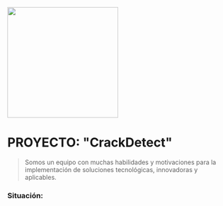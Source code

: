 <p align="left">
  <img src="https://semanadelcannabis.cayetano.edu.pe/assets/img/logo-upch.png" width="250">
 
</p>

# PROYECTO: "CrackDetect"


> Somos un equipo con muchas habilidades y motivaciones para la implementación de soluciones tecnológicas, innovadoras y aplicables.


### Situación: 




